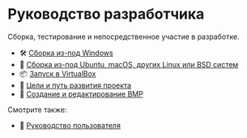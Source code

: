 # Руководство разработчика

Сборка, тестирование и непосредственное участие в разработке.

* :hammer_and_wrench: [Сборка из-под Windows](Build-Native.md)
* :wine_glass: [Сборка из-под Ubuntu, macOS, других Linux или BSD систем](Build-Wine.md)
* :package: [Запуск в VirtualBox](VirtualBox-Config.md)
* :dart: [Цели и путь развития проекта](../../english/Developer-Guide/Roadmap.md)
* :sunrise: [Создание и редактирование BMP](Create%20bootvid-compatible%20bitmaps.md)

Смотрите также:
* :busts_in_silhouette: [Руководство пользователя](../User-Guide/README.md)
